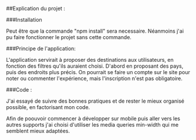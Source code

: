 
##Explication du projet :

###Installation

Peut être que la commande "npm install" sera necessaire.
Néanmoins j'ai pu faire fonctionner le projet sans cette
commande.

###Principe de l'application:

L'application servirait à proposer des destinations
aux utilisateurs, en fonction des filtres qu'ils
auraient choisi. D'abord en proposant des pays, puis
des endroits plus précis. On pourrait se faire un compte
sur le site pour noter ou commenter l'expérience, mais
l'inscription n'est pas obligatoire.

###Code :

J'ai essayé de suivre des bonnes pratiques et de rester
le mieux organisé possible, en factorisant mon code.

Afin de poouvoir commencer à développer sur mobile puis
aller vers les autres supports j'ai choisi d'utiliser
les media queries min-width qui me semblent mieux adaptées.



